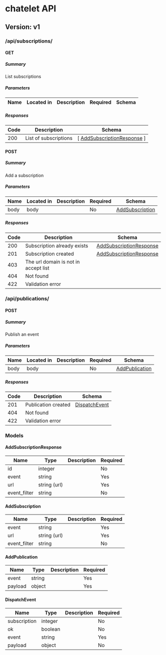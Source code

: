 # chatelet API
## Version: v1

### /api/subscriptions/

#### GET
##### Summary

List subscriptions

##### Parameters

| Name | Located in | Description | Required | Schema |
| ---- | ---------- | ----------- | -------- | ---- |

##### Responses

| Code | Description | Schema |
| ---- | ----------- | ------ |
| 200 | List of subscriptions | [ [AddSubscriptionResponse](#addsubscriptionresponse) ] |

#### POST
##### Summary

Add a subscription

##### Parameters

| Name | Located in | Description | Required | Schema |
| ---- | ---------- | ----------- | -------- | ---- |
| body | body |  | No | [AddSubscription](#addsubscription) |

##### Responses

| Code | Description | Schema |
| ---- | ----------- | ------ |
| 200 | Subscription already exists | [AddSubscriptionResponse](#addsubscriptionresponse) |
| 201 | Subscription created | [AddSubscriptionResponse](#addsubscriptionresponse) |
| 403 | The url domain is not in accept list |  |
| 404 | Not found |  |
| 422 | Validation error |  |

### /api/publications/

#### POST
##### Summary

Publish an event

##### Parameters

| Name | Located in | Description | Required | Schema |
| ---- | ---------- | ----------- | -------- | ---- |
| body | body |  | No | [AddPublication](#addpublication) |

##### Responses

| Code | Description | Schema |
| ---- | ----------- | ------ |
| 201 | Publication created | [DispatchEvent](#dispatchevent) |
| 404 | Not found |  |
| 422 | Validation error |  |

### Models

#### AddSubscriptionResponse

| Name | Type | Description | Required |
| ---- | ---- | ----------- | -------- |
| id | integer |  | No |
| event | string |  | Yes |
| url | string (url) |  | Yes |
| event_filter | string |  | No |

#### AddSubscription

| Name | Type | Description | Required |
| ---- | ---- | ----------- | -------- |
| event | string |  | Yes |
| url | string (url) |  | Yes |
| event_filter | string |  | No |

#### AddPublication

| Name | Type | Description | Required |
| ---- | ---- | ----------- | -------- |
| event | string |  | Yes |
| payload | object |  | Yes |

#### DispatchEvent

| Name | Type | Description | Required |
| ---- | ---- | ----------- | -------- |
| subscription | integer |  | No |
| ok | boolean |  | No |
| event | string |  | Yes |
| payload | object |  | No |
